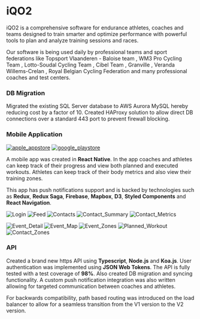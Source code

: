 # iQO2 

iQO2 is a comprehensive software for endurance athletes, coaches and teams designed to train smarter and optimize performance with powerful tools to plan and analyze training sessions and races.

Our software is being used daily by professional teams and sport federations like Topsport Vlaanderen - Baloise team , WM3 Pro Cycling Team , Lotto-Soudal Cycling Team , Cibel Team , Granville , Veranda Willems-Crelan , Royal Belgian Cycling Federation  and many professional coaches and test centers.

### DB Migration

Migrated the existing SQL Server database to AWS Aurora MySQL hereby reducing cost by a factor of 10. Created HAProxy solution to allow direct DB connections over a standard 443 port to prevent firewall blocking.

### Mobile Application

[![apple_appstore](/assets/images/apple_appstore.png)](https://apps.apple.com/us/app/iqo2/id1330388026?ls=1)
[![google_playstore](/assets/images/google_playstore.png)](https://play.google.com/store/apps/details?id=com.iqo2.tracker)

A mobile app was created in **React Native**. In the app coaches and athletes can keep track of their progress and view both planned and executed workouts. Athletes can keep track of their body metrics and also view their training zones.

This app has push notifications support and is backed by technologies such as **Redux**, **Redux Saga**, **Firebase**, **Mapbox**, **D3**, **Styled Components** and **React Navigation**.

![Login](/assets/images/iqo2/Login.png)
![Feed](/assets/images/iqo2/Feed.png)
![Contacts](/assets/images/iqo2/Contacts.png)
![Contact_Summary](/assets/images/iqo2/Contact_Summary.png)
![Contact_Metrics](/assets/images/iqo2/Contact_Metrics.png)

![Event_Detail](/assets/images/iqo2/Event_Detail.png)
![Event_Map](/assets/images/iqo2/Event_Map.png)
![Event_Zones](/assets/images/iqo2/Event_Zones.png)
![Planned_Workout](/assets/images/iqo2/Planned_Workout.png)
![Contact_Zones](/assets/images/iqo2/Contact_Zones.png)


### API

Created a brand new https API using **Typescript**, **Node.js** and **Koa.js**. User authentication was implemented using **JSON Web Tokens**. The API is fully tested with a test coverage of **98%**. Also created DB migration and syncing functionality. A custom push notification integration was also written allowing for targeted communication between coaches and athletes.

For backwards compatibility, path based routing was introduced on the load balancer to allow for a seamless transition from the V1 version to the V2 version.

